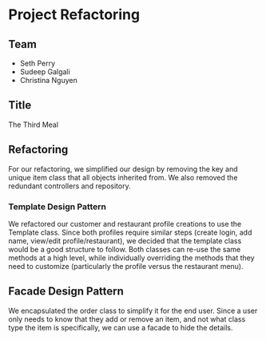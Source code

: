# Project Refactoring

## Team
* Seth Perry
* Sudeep Galgali
* Christina Nguyen

## Title
The Third Meal

## Refactoring

For our refactoring, we simplified our design by removing the key and unique item class that all objects inherited from. We also removed the redundant controllers and repository.

### Template Design Pattern

We refactored our customer and restaurant profile creations to use the Template class. Since both profiles require similar steps (create login, add name, view/edit profile/restaurant), we decided that the template class would be a good structure to follow. Both classes can re-use the same methods at a high level, while individually overriding the methods that they need to customize (particularly the profile versus the restaurant menu).

## Facade Design Pattern

We encapsulated the order class to simplify it for the end user. Since a user only needs to know that they add or remove an item, and not what class type the item is specifically, we can use a facade to hide the details.

